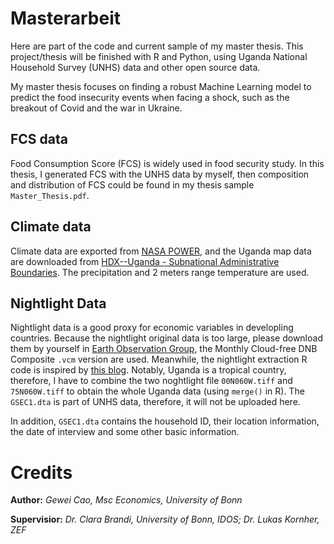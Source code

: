 # Masterarbeit
Here are part of the code and current sample of my master thesis. This project/thesis will be finished with R and Python, using Uganda National Household Survey (UNHS) data and other open source data. 

My master thesis focuses on finding a robust Machine Learning model to predict the food insecurity events when facing a shock, such as the breakout of Covid and the war in Ukraine. 

## FCS data
Food Consumption Score (FCS) is widely used in food security study. In this thesis, I generated FCS with the UNHS data by myself, then composition and distribution of FCS could be found in my thesis sample `Master_Thesis.pdf`. 

## Climate data 
Climate data are exported from [NASA POWER](https://power.larc.nasa.gov/data-access-viewer/), and the Uganda map data are downloaded from [HDX--Uganda - Subnational Administrative Boundaries](https://data.humdata.org/dataset/cod-ab-uga?). The precipitation and 2 meters range temperature are used. 

## Nightlight Data 
Nightlight data is a good proxy for economic variables in developling countries. Because the nightlight original data is too large, please download them by yourself in [Earth Observation Group](https://eogdata.mines.edu/products/vnl/), the Monthly Cloud-free DNB Composite `.vcm` version are used. Meanwhile, the nightlight extraction R code is inspired by [this blog](https://berenger.baospace.com/nightlights-satellite-data-free-download/). Notably, Uganda is a tropical country, therefore, I have to combine the two noghtlight file `00N060W.tiff` and `75N060W.tiff` to obtain the whole Uganda data (using `merge()` in R).  The `GSEC1.dta` is part of UNHS data, therefore, it will not be uploaded here. 

In addition, `GSEC1.dta` contains the household ID, their location information, the date of interview and some other basic information. 

# Credits
**Author:** _Gewei Cao, Msc Economics, University of Bonn_

**Supervisior:** _Dr. Clara Brandi, University of Bonn, IDOS; Dr. Lukas Kornher, ZEF_ 
